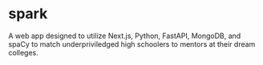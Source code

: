# spark
A web app designed to utilize Next.js, Python, FastAPI, MongoDB, and spaCy to match underpriviledged high schoolers to mentors at their dream colleges.
